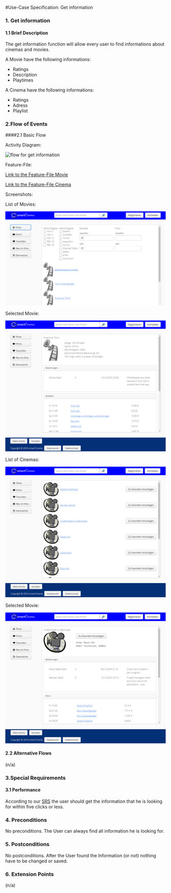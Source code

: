 #Use-Case Specification: Get information   

### 1. Get information

#### 1.1 Brief Description

The get information function will allow every user to find informations about cinemas and movies.

A Movie have the following informations:
  - Ratings
  - Description 
  - Playtimes
  
A Cinema have the following informations:
  - Ratings
  - Adress
  - Playlist
  

### 2.Flow of Events

####2.1 Basic Flow

Activity Diagram: 

![flow for get information][flow]


Feature-File:

[Link to the Feature-File Movie][feature_movie]

[Link to the Feature-File Cinema][feature_cinema]


Screenshots:

List of Movies:

![Picture - List of Movies][screenshot_movielist]


Selected Movie:

![Picture - selected Movie][screenshot_movie]


List of Cinemas:

![Picture - List of Cinemas][screenshot_cinemalist]


Selected Movie:

![Picture - selected Cinema][screenshot_cinema]


#### 2.2 Alternative Flows

(n/a)

### 3.Special Requirements

#### 3.1 Performance

According to our [SRS][SRS] the user should get the information that he is looking for within five clicks or less.


### 4. Preconditions

No preconditions.
The User can always find all information he is looking for.
 
### 5. Postconditions

No postconditions.
After the User found the Information (or not) nothing have to be changed or saved.

### 6. Extension Points
(n/a)

<!-- Link definitions -->
[SRS]: https://github.com/tinf15b4-kino/kino-web/blob/master/documents/SRS.md
[flow]: https://github.com/tinf15b4-kino/kino-web/blob/develop/documents/UC/get%20information/flow_GetInformation.png
[Screenshot_movielist]: https://github.com/tinf15b4-kino/kino-web/blob/develop/documents/UC/filter%20information/screenshot_FilterInformation.png
[Screenshot_movie]: https://github.com/tinf15b4-kino/kino-web/blob/develop/documents/UC/get%20information/screenshot_movie_GetInformation.png
[Screenshot_cinemalist]: https://github.com/tinf15b4-kino/kino-web/blob/develop/documents/UC/get%20information/screenshot_cinemalist_GetInformation.png
[Screenshot_cinema]: https://github.com/tinf15b4-kino/kino-web/blob/develop/documents/UC/get%20information/screenshot_cinema_GetInformation.png
[feature_cinema]: https://github.com/tinf15b4-kino/kino-web/blob/master/web%20app/src/test/resources/de/tinf15b4/kino/cucumber/cinema.feature
[feature_movie]: https://github.com/tinf15b4-kino/kino-web/blob/master/web%20app/src/test/resources/de/tinf15b4/kino/cucumber/movie.feature



 
